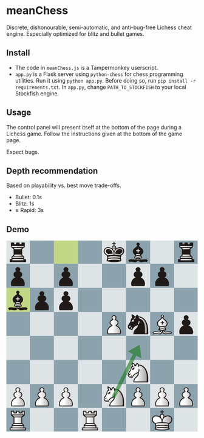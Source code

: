 # meanChess
Discrete, dishonourable, semi-automatic, and anti-bug-free Lichess cheat engine. Especially optimized for blitz and bullet games.

## Install
* The code in `meanChess.js` is a Tampermonkey userscript. 
* `app.py` is a Flask server using `python-chess` for chess programming utilities. Run it using `python app.py`. Before doing so, run `pip install -r requirements.txt`. In `app.py`, change `PATH_TO_STOCKFISH` to your local Stockfish engine.

## Usage
The control panel will present itself at the bottom of the page during a Lichess game. Follow the instructions given at the bottom of the game page.

Expect bugs.

## Depth recommendation
Based on playability vs. best move trade-offs.
* Bullet: 0.1s
* Blitz: 1s
* $\geq$ Rapid: 3s

## Demo
![Lichess cheat demo](/demo/demo.png)
